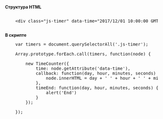 <p>
	<b>Структура HTML</b>
</p>

<pre>

	&lt;div class="js-timer" data-time="2017/12/01 10:00:00 GMT+0300"&gt;

</pre>

<p>
	<b>В скрипте</b>
</p>

<pre>
	var timers = document.querySelectorAll('.js-timer');

	Array.prototype.forEach.call(timers, function(node) {

		new TimeCounter({
			time: node.getAttribute('data-time'),
			callback: function(day, hour, minutes, seconds) {
				node.innerHTML = day + ' ' + hour + ' ' + minutes + ' ' + seconds;
			},
			timeEnd: function(day, hour, minutes, seconds) {
				alert('End')
			}
		});

	});
</pre>
